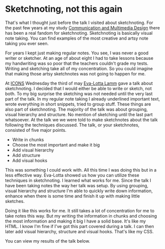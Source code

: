 # Sketchnoting, not this again
That's what I thought just before the talk I visited about sketchnoting. For the past few years at my study [Communication and Multimedia Design](https://www.cmd-amsterdam.nl/english/) there has been a real fandom for sketchnoting. Sketchnoting is basically visual note taking. You can find examples of the most creative and artsy note taking you ever seen.

For years I kept just making regular notes. You see, I was never a good writer or sketcher. At an age of about eight I had to take lessons because my handwriting was so poor that the teachers couldn't grade my tests. Writing and sketching take all of my concentration. So you could imagine that making those artsy sketchnotes was not going to happen for me.

At [ICONS](https://www.eventbrite.nl/e/icons-15-eva-lotta-lamm-tickets-33120075036#) Wednesday the third of may [Eva-Lotta Lamm](http://evalotta.net/) gave a talk about sketchnoting. I decided that I would either be able to write or sketch, not both. To my big surprise the sketching was not needed until the very last part of the talk. In my regular note taking I already underlined important text, wrote everything in short snippets, tried to group stuff. These things are also part of sketchnoting. The majority of the talk was about grouping, visual hierarchy and structure. No mention of sketching until the last part whatsoever. At the talk we we were told to make sketchnotes about the talk following the techniques discussed. The talk, or your sketchnotes, consisted of five major points.

* Write in chunks
* Choose the most important and make it big
* Add visual hierarchy
* Add structure
* Add visual hooks

This was something I could work with. All this time I was doing this but in a less effective way. Eva-Lotta showed us how you can utilize these techniques in sketchnoting. I learned what works for me. Since the talk I have been taking notes the way her talk was setup. By using grouping, visual hierarchy and structure I'm able to quickly write down information, enhance when there is some time and finish it up with making little sketches.

Doing it like this works for me. It still takes a lot of concentration for me to take notes this way. But my writing the information in chunks and choosing the most information and making it big I have a solid base. It's like my HTML. I know I'm fine if I've got this part covered during a talk. I can then later add visual hierarchy, structure and visual hooks. That's like my CSS.

You can view my results of the talk below.
